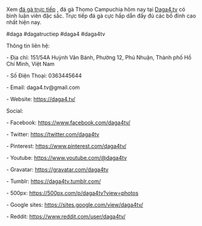 <p dir="ltr">Xem <a href="https://daga4.tv/">đ&aacute; g&agrave; trực tiếp</a> , đ&aacute; g&agrave; Thomo Campuchia h&ocirc;m nay tại <a href="http://daga4.tv/">Daga4.tv</a> c&oacute; b&igrave;nh luận vi&ecirc;n đặc sắc. Trực tiếp đ&aacute; g&agrave; cực hấp dẫn đầy đủ c&aacute;c bồ đỉnh cao nhất hiện nay.&nbsp;</p>
<p dir="ltr">#daga #dagatructiep #daga4 #daga4tv&nbsp;</p>
<p dir="ltr">Th&ocirc;ng tin li&ecirc;n hệ:</p>
<p dir="ltr">- Địa chỉ: 151/54A Huỳnh Văn B&aacute;nh, Phường 12, Ph&uacute; Nhuận, Th&agrave;nh phố Hồ Ch&iacute; Minh, Việt Nam&nbsp;</p>
<p dir="ltr">- Số Điện Thoại: 0363445644&nbsp;</p>
<p dir="ltr">- Email: daga4.tv@gmail.com&nbsp;</p>
<p dir="ltr">- Website: <a href="https://daga4.tv/">https://daga4.tv/</a></p>
<p dir="ltr">Social:</p>
<p dir="ltr">- Facebook: <a href="https://www.facebook.com/daga4tv/\">https://www.facebook.com/daga4tv/</a></p>
<p dir="ltr">- Twitter: <a href="https://twitter.com/daga4tv">https://twitter.com/daga4tv</a></p>
<p dir="ltr">- Pinterest: <a href="https://www.pinterest.com/daga4tv/">https://www.pinterest.com/daga4tv/</a></p>
<p dir="ltr">- Youtube: <a href="https://www.youtube.com/@daga4tv">https://www.youtube.com/@daga4tv</a></p>
<p dir="ltr">- Gravatar: <a href="https://gravatar.com/daga4tv">https://gravatar.com/daga4tv</a></p>
<p dir="ltr">- Tumblr: <a href="https://daga4tv.tumblr.com/">https://daga4tv.tumblr.com/</a></p>
<p dir="ltr">- 500px: <a href="https://500px.com/p/daga4tv?view=photos">https://500px.com/p/daga4tv?view=photos</a></p>
<p dir="ltr">- Google sites: <a href="https://sites.google.com/view/daga4tv/">https://sites.google.com/view/daga4tv/</a></p>
<p dir="ltr">- Reddit: <a href="https://www.reddit.com/user/daga4tv/">https://www.reddit.com/user/daga4tv/</a></p>